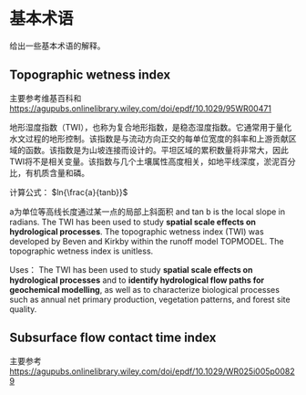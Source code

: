 # 基本术语

给出一些基本术语的解释。

## Topographic wetness index

主要参考维基百科和<https://agupubs.onlinelibrary.wiley.com/doi/epdf/10.1029/95WR00471>

地形湿度指数（TWI），也称为复合地形指数，是稳态湿度指数。它通常用于量化水文过程的地形控制。该指数是与流动方向正交的每单位宽度的斜率和上游贡献区域的函数。该指数是为山坡连接而设计的。平坦区域的累积数量将非常大，因此TWI将不是相关变量。该指数与几个土壤属性高度相关，如地平线深度，淤泥百分比，有机质含量和磷。

计算公式：
$ln{\frac{a}{tanb}}$

a为单位等高线长度通过某一点的局部上斜面积 and tan b is the local slope in radians. The TWI has been used to study **spatial scale effects on hydrological processes**. The topographic wetness index (TWI) was developed by Beven and Kirkby within the runoff model TOPMODEL. The topographic wetness index is unitless.

Uses：
The TWI has been used to study **spatial scale effects on hydrological processes** and to **identify hydrological flow paths for geochemical modelling**, as well as to characterize biological processes such as annual net primary production, vegetation patterns, and forest site quality.

## Subsurface flow contact time index

主要参考<https://agupubs.onlinelibrary.wiley.com/doi/epdf/10.1029/WR025i005p00829>
